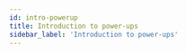 ```yaml
---
id: intro-powerup
title: Introduction to power-ups
sidebar_label: 'Introduction to power-ups'
---
```

